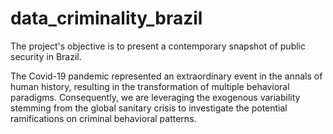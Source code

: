 # data_criminality_brazil
The project's objective is to present a contemporary snapshot of public security in Brazil.

The Covid-19 pandemic represented an extraordinary event in the annals of human history, resulting in the transformation of multiple behavioral paradigms. Consequently, we are leveraging the exogenous variability stemming from the global sanitary crisis to investigate the potential ramifications on criminal behavioral patterns.
